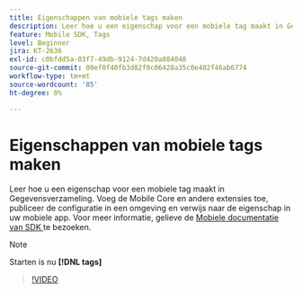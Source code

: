 ```yaml
---
title: Eigenschappen van mobiele tags maken
description: Leer hoe u een eigenschap voor een mobiele tag maakt in Gegevensverzameling. Voeg de Mobile Core en andere extensies toe, publiceer de configuratie in een omgeving en verwijs naar de eigenschap in uw mobiele app.
feature: Mobile SDK, Tags
level: Beginner
jira: KT-2636
exl-id: c0bfdd5a-03f7-49db-9124-7d420a884048
source-git-commit: 00ef0f40fb3d82f0c06428a35c0e402f46ab6774
workflow-type: tm+mt
source-wordcount: '85'
ht-degree: 0%

---
```


# Eigenschappen van mobiele tags maken

Leer hoe u een eigenschap voor een mobiele tag maakt in Gegevensverzameling. Voeg de Mobile Core en andere extensies toe, publiceer de configuratie in een omgeving en verwijs naar de eigenschap in uw mobiele app. Voor meer informatie, gelieve de [ Mobiele documentatie van SDK ](https://developer.adobe.com/client-sdks/documentation/) te bezoeken.

>[!NOTE]
>
> Starten is nu **[!DNL tags]**

>[!VIDEO](https://video.tv.adobe.com/v/26264/?learn=on)
